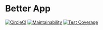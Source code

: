 # Better App

[![CircleCI](https://circleci.com/gh/mackiedrew/better-app/tree/development.svg?style=shield)](https://circleci.com/gh/mackiedrew/better-app/tree/development)
[![Maintainability](https://api.codeclimate.com/v1/badges/74c5d17b236cf4a6be63/maintainability)](https://codeclimate.com/github/mackiedrew/better-app/maintainability) [![Test Coverage](https://api.codeclimate.com/v1/badges/74c5d17b236cf4a6be63/test_coverage)](https://codeclimate.com/github/mackiedrew/better-app/test_coverage)